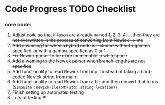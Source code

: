# Code Progress TODO Checklist

### core code:

1. ~~Adjust code so that if taxon are already named 1, 2, 3, 4, ... then they are not overwritten in the process of converting from Newick --> ms~~
2. ~~Add a warning for when a hybrid node is included without a gamma specified, or with a gamma specified as 0 or 1.~~
2. ~~Fix Newick parser to be more ammenable to whitespace~~
3. ~~Add a warning to the Newick parser when branch lengths are not specified~~
4. Add functionality to read Newick from input instead of taking a hard-coded Newick string from main
5. Add functionality to read Newick from a file and then convert that to ms (`SimSuite::newickFileToMS(std::string location)`)
6. Finish setting up automated testing
7. Lots of testing!!!!